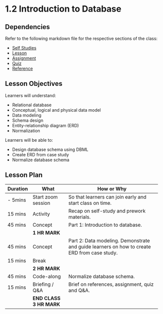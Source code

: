 # 1.2 Introduction to Database

## Dependencies

Refer to the following markdown file for the respective sections of the class:

- [Self Studies](./studies.md)
- [Lesson](./lesson.md)
- [Assignment](./assignment.md)
- [Quiz](./quiz.md)
- [Reference](./reference.md)

## Lesson Objectives

Learners will understand:

- Relational database
- Conceptual, logical and physical data model
- Data modeling
- Schema design
- Entity-relationship diagram (ERD)
- Normalization

Learners will be able to:

- Design database schema using DBML
- Create ERD from case study
- Normalize database schema

## Lesson Plan

| Duration | What                    | How or Why                                                                                  |
| -------- | ----------------------- | ------------------------------------------------------------------------------------------- |
| - 5mins  | Start zoom session      | So that learners can join early and start class on time.                                    |
| 15 mins  | Activity                | Recap on self-study and prework materials.                                                  |
| 45 mins  | Concept                 | Part 1: Introduction to database.                                                           |
|          | **1 HR MARK**           |
| 45 mins  | Concept                 | Part 2: Data modeling. Demonstrate and guide learners on how to create ERD from case study. |
| 15 mins  | Break                   |                                                                                             |
|          | **2 HR MARK**           |
| 45 mins  | Code-along              | Normalize database schema.                                                                  |
| 15 mins  | Briefing / Q&A          | Brief on references, assignment, quiz and Q&A.                                              |
|          | **END CLASS 3 HR MARK** |
